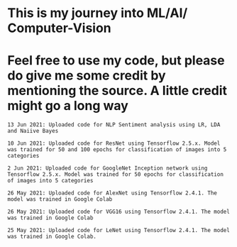 # This is my journey into ML/AI/ Computer-Vision
# Feel free to use my code, but please do give me some credit by mentioning the source. A little credit might go a long way

	13 Jun 2021: Uploaded code for NLP Sentiment analysis using LR, LDA and Naiive Bayes

	10 Jun 2021: Uploaded code for ResNet using Tensorflow 2.5.x. Model was trained for 50 and 100 epochs for classification of images into 5 categories

	2 Jun 2021: Uploaded code for GoogleNet Inception network using Tensorflow 2.5.x. Model was trained for 50 epochs for classification of images into 5 categories

	26 May 2021: Uploaded code for AlexNet using Tensorflow 2.4.1. The model was trained in Google Colab  

	26 May 2021: Uploaded code for VGG16 using Tensorflow 2.4.1. The model was trained in Google Colab

	25 May 2021: Uploaded code for LeNet using Tensorflow 2.4.1. The model was trained in Google Colab. 
  




